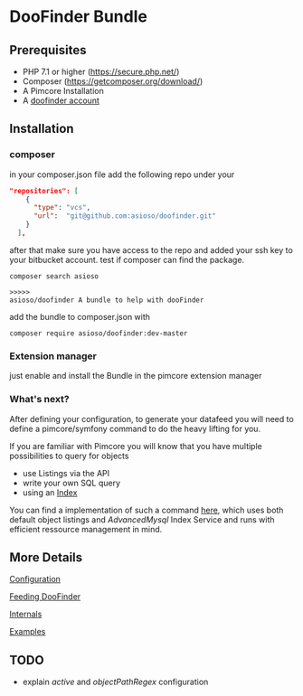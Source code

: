 # DooFinder Bundle

## Prerequisites
* PHP 7.1 or higher (https://secure.php.net/)
* Composer (https://getcomposer.org/download/)
* A Pimcore  Installation 
* A [doofinder account](https://app.doofinder.com/en/signup?fp_ref=asioso)



## Installation

### composer
in your composer.json file add the following repo under your

```json
"repositories": [
    {
      "type": "vcs",
      "url":  "git@github.com:asioso/doofinder.git"
    }
  ],
``` 



after that make sure you have access to the repo and added your ssh key to your bitbucket account.
test if composer can find the package.

```
composer search asioso

>>>>>
asioso/doofinder A bundle to help with dooFinder  

```

add the bundle to composer.json with
```
composer require asioso/doofinder:dev-master

```
### Extension manager
just enable and install the Bundle in the pimcore extension manager

<!-- ![ext_manager_screenshot][extension_manager] -->

<!-- It might be possible that you have to add the minimal configuration in any project related config.yml file first, otherwise the Kernel might not boot. --> 



### What's next?

After defining your configuration, to generate your datafeed you will need to define a pimcore/symfony command to do the heavy lifting for you.

If you are familiar with Pimcore you will know that you have multiple possibilities to query for objects
 * use Listings via the API
 * write your own SQL query
 * using an [Index](https://pimcore.com/docs/5.x/Development_Documentation/E-Commerce_Framework/Index_Service/index.html) 
 

You can find a implementation of such a command [here](https://github.com/asioso/pimcore-doofinder-module/src/master/examples/Feed/BuildDooFinderDataFeedCommand.php), which uses both default  object listings and *AdvancedMysql* Index Service and runs with efficient ressource management in mind.
 

## More Details

[Configuration](/documentation/configuration.md)

[Feeding DooFinder](/documentation/feeds.md)

[Internals](/documentation/internals.md)

[Examples](/documentation/examples.md)




## TODO
* explain *active* and *objectPathRegex* configuration


<!--image definitions-->
[extension_manager]: https://github.com/asioso/doofinder/raw/master/documentation/images/extension_manager.png "Extension Manager"
